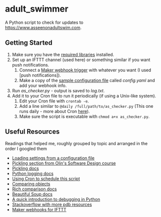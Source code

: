 # adult_swimmer
A Python script to check for updates to https://www.asseenonadultswim.com.

## Getting Started
1. Make sure you have the [required libraries](requirements.txt) installed.
2. Set up an IFTTT channel (used here) or something similar if you want push notifications.
    1. Connect a [Maker webhook trigger](https://ifttt.com/maker_webhooks) with whatever you want (I used [push notifications]).
    2. Make a copy of the [sample configuration file](sample_config.yaml) called _config.yaml_ and add your webhook info.
3. Run _as_checker.py_ - output is saved to _log.txt_.
4. Add it to your Cron file to run it periodically (if using a Unix-like system).
    1. Edit your Cron file with `crontab -e`.
    2. Add a line similar to `@daily /full/path/to/as_checker.py` (This one runs daily - more about Cron [here](https://en.wikipedia.org/wiki/Cron)).
    3. Make sure the script is executable with `chmod a+x as_checker.py`.


## Useful Resources
Readings that helped me, roughly grouped by topic and arranged in the order I googled them
- [Loading settings from a configuration file](https://martin-thoma.com/configuration-files-in-python/)
- [Pickling section from Olin's Software Design course](https://sd17spring.github.io//toolboxes/pickling/)
- [Pickling docs](https://docs.python.org/3.5/library/pickle.html?highlight=pickling#module-pickle)
- [Python logging docs](https://docs.python.org/3.5/howto/logging.html)
- [Using Cron to schedule this script](https://en.wikipedia.org/wiki/Cron)
- [Comparing objects](http://stackoverflow.com/questions/1227121/compare-object-instances-for-equality-by-their-attributes-in-python#1227325)
- [Rich comparison docs](https://docs.python.org/3/reference/datamodel.html#object.__eq__)
- [Beautiful Soup docs](https://www.crummy.com/software/BeautifulSoup/bs4/doc/)
- [A quick introduction to debugging in Python](https://pythonconquerstheuniverse.wordpress.com/2009/09/10/debugging-in-python/)
- [Stackoverflow with more pdb resources](http://stackoverflow.com/questions/4228637/getting-started-with-the-python-debugger-pdb)
- [Maker webhooks for IFTTT](https://ifttt.com/maker_webhooks)
